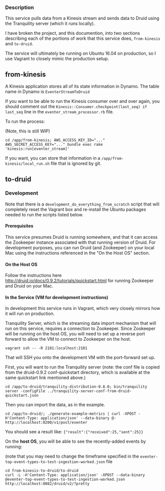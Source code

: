 ### Description

This service pulls data from a Kinesis stream and sends data to Druid using
the Tranquility server (which it runs locally).

I have broken the project, and this documention, into two sections describing
each of the portions of work that this service does, `from-kinesis` and
`to-druid`.

The service will ultimately be running on Ubuntu 16.04 on production, so I use
Vagrant to closely mimic the production setup.

## from-kinesis

A Kinesis application stores all of its state information in Dynamo.  The table
name in Dynamo is `EventerStreamToDruid`

If you want to be able to run the Kinesis consumer over and over again, you should
comment out the `Kinesis::Consumer.checkpoint(last_seq) if last_seq` line in
the `eventer_stream_processor.rb` file.

To run the process:

(Note, this is still WIP)

    cd /app/from-kinesis; AWS_ACCESS_KEY_ID="..." AWS_SECRET_ACCESS_KEY="..." bundle exec rake 'kinesis:run[eventer_stream]'

If you want, you can store that information in a `/app/from-kinesis/local_run.sh` file that is ignored by git.

## to-druid

### Development

Note that there is a `development_do_everything_from_scratch` script that will
completely reset the Vagrant box and re-install the Ubuntu packages needed to
run the scripts listed below.

#### Prerequisites

This service presumes Druid is running somewhere, and that it can access the
Zookeeper instance associated with that running version of Druid.  For
development purposes, you can run Druid (and Zookeeper) on your local Mac using
the instructions referenced in the "On the Host OS" section.

#### On the Host OS

Follow the instructions here
http://druid.io/docs/0.9.2/tutorials/quickstart.html for running Zookeeper and
Druid on your Mac.

#### In the Service (VM for development instructions)

In development this service runs in Vagrant, which very closely mirrors how it
will run on production.

Tranquility Server, which is the streaming data import mechanism that will run
on this service, requires a connection to Zookeeper.  Since Zookeeper will be
running on the host OS, you will need to set up a reverse port forward to allow
the VM to connect to Zookeeper on the host.

    vagrant ssh -- -R 2181:localhost:2181

That will SSH you onto the development VM with the port-forward set up.

First, you will want to run the Tranquility server (note: the conf file is
copied from the druid-0.9.2 conf-quickstart directory, which is available at
the same quickstart link mentioned above.)

    cd /app/to-druid/tranquility-distribution-0.8.0; bin/tranquility server -configFile ../tranquility-server-conf-from-druid-quickstart.json

Then you can import the data, as in the example.

    cd /app/to-druid/; ./generate-example-metrics | curl -XPOST -H'Content-Type: application/json' --data-binary @- http://localhost:8200/v1/post/eventer

You should see a result like: `{"result":{"received":25,"sent":25}}`

On the **host OS**, you will be able to see the recently-added events by running:

(note that you may need to change the timeframe specified in the `eventer-top-event-types-to-test-ingestion-worked.json` file

    cd from-kinesis-to-druid/to-druid
    curl -L -H'Content-Type: application/json' -XPOST --data-binary @eventer-top-event-types-to-test-ingestion-worked.json http://localhost:8082/druid/v2/?pretty
